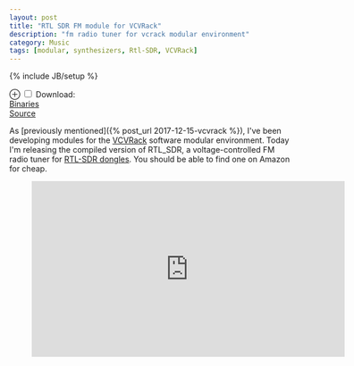 ```yaml
---
layout: post
title: "RTL SDR FM module for VCVRack"
description: "fm radio tuner for vcrack modular environment"
category: Music
tags: [modular, synthesizers, Rtl-SDR, VCVRack]
---
```

{% include JB/setup %}
<p><label for="mn-pages" class="margin-toggle">⊕</label>
<input type="checkbox" id="mn-pages" class="margin-toggle">
<span class="marginnote">
Download:<br>
<a href="https://vcvrack.com/plugins.html#SDR">Binaries</a>
<br>
<a href="https://github.com/WIZARDISHUNGRY/vcvrack-rtlsdr">Source</a>
</span></p>

As [previously mentioned]({% post_url 2017-12-15-vcvrack %}), I've been developing modules for the [VCVRack](https://vcvrack.com) software modular environment.
Today I'm releasing the compiled version of RTL_SDR, a voltage-controlled FM radio
tuner for [RTL-SDR dongles](https://rtlsdr.org). You should be able to find one on Amazon for cheap.

<p>
<figure class="iframe-wrapper">
  <iframe width="560" height="315" src="https://www.youtube.com/embed/TGQdgvlga-Q" frameborder="0" allow="autoplay; encrypted-media" allowfullscreen></iframe>
</figure>
</p>
